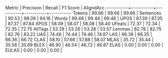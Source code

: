 Metric     | Precision |    Recall |  F1 Score | AligndAcc
-----------+-----------+-----------+-----------+-----------
Tokens     |     99.66 |     99.66 |     99.66 |
Sentences  |     90.53 |     98.09 |     94.16 |
Words      |     99.48 |     99.44 |     99.46 |
UPOS       |     87.39 |     87.35 |     87.37 |     87.84
XPOS       |     58.09 |     58.07 |     58.08 |     58.40
UFeats     |     72.37 |     72.34 |     72.35 |     72.75
AllTags    |     53.29 |     53.26 |     53.28 |     53.57
Lemmas     |     82.78 |     82.75 |     82.76 |     83.22
UAS        |     74.48 |     74.44 |     74.46 |     74.87
LAS        |     66.38 |     66.35 |     66.36 |     66.72
CLAS       |     58.10 |     57.66 |     57.88 |     58.07
MLAS       |     35.72 |     35.44 |     35.58 |     35.69
BLEX       |     46.90 |     46.54 |     46.72 |     46.87
ELAS       |      0.00 |      0.00 |      0.00 |
EULAS      |      0.00 |      0.00 |      0.00 |
